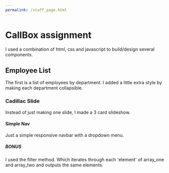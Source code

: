 ```yaml
---
permalink: /staff_page.html
---
```


# CallBox assignment

I used a combination of html, css and javascript to build/design several components.

## Employee List

The first is a list of employees by department. I added a little extra style by making each department collapsible.

### Cadillac Slide

Instead of just making one slide, I made a 3 card slideshow.

#### Simple Nav

Just a simple responsive navbar with a dropdown menu.

##### BONUS

I used the filter method. Which iterates through each 'element' of array_one and array_two and outputs the same elements.
